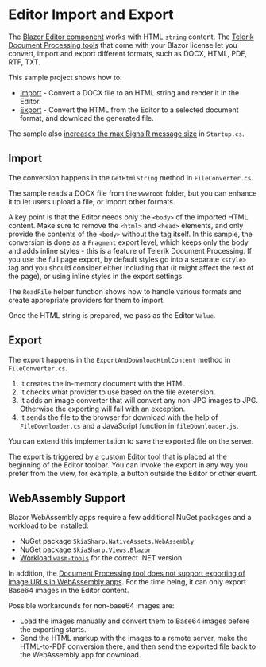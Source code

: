 # Editor Import and Export

The [Blazor Editor component](https://docs.telerik.com/blazor-ui/components/editor/overview) works with HTML `string` content. The [Telerik Document Processing tools](https://docs.telerik.com/blazor-ui/components/document-processing/overview) that come with your Blazor license let you convert, import and export different formats, such as DOCX, HTML, PDF, RTF, TXT.

This sample project shows how to:

* [Import](#import) - Convert a DOCX file to an HTML string and render it in the Editor.
* [Export](#export) - Convert the HTML from the Editor to a selected document format, and download the generated file.

The sample also [increases the max SignalR message size](https://docs.telerik.com/blazor-ui/components/editor/overview#large-content-support) in `Startup.cs`.

## Import

The conversion happens in the `GetHtmlString` method in `FileConverter.cs`.

The sample reads a DOCX file from the `wwwroot` folder, but you can enhance it to let users upload a file, or import other formats.

A key point is that the Editor needs only the `<body>` of the imported HTML content. Make sure to remove the `<html>` and `<head>` elements, and only provide the contents of the `<body>` without the tag itself. In this sample, the conversion is done as a `Fragment` export level, which keeps only the body and adds inline styles - this is a feature of Telerik Document Processing. If you use the full page export, by default styles go into a separate `<style>` tag and you should consider either including that (it might affect the rest of the page), or using inline styles in the export settings.

The `ReadFile` helper function shows how to handle various formats and create appropriate providers for them to import.

Once the HTML string is prepared, we pass as the Editor `Value`.

## Export

The export happens in the `ExportAndDownloadHtmlContent` method in `FileConverter.cs`.

1. It creates the in-memory document with the HTML.
1. It checks what provider to use based on the file exetension.
1. It adds an image converter that will convert any non-JPG images to JPG. Otherwise the exporting will fail with an exception.
1. It sends the file to the browser for download with the help of `FileDownloader.cs` and a JavaScript function in `fileDownloader.js`.

You can extend this implementation to save the exported file on the server.

The export is triggered by a [custom Editor tool](https://docs.telerik.com/blazor-ui/components/editor/custom-tools) that is placed at the beginning of the Editor toolbar. You can invoke the export in any way you prefer from the view, for example, a button outside the Editor or other event.

## WebAssembly Support

Blazor WebAssembly apps require a few additional NuGet packages and a workload to be installed:

* NuGet package `SkiaSharp.NativeAssets.WebAssembly`
* NuGet package `SkiaSharp.Views.Blazor`
* [Workload `wasm-tools`](https://learn.microsoft.com/en-us/aspnet/core/blazor/tooling?view=aspnetcore-8.0&pivots=linux-macos#net-webassembly-build-tools) for the correct .NET version

In addition, the [Document Processing tool does not support exporting of image URLs in WebAssembly apps](https://feedback.telerik.com/document-processing/1551306-wordsprocessing-htmlformatprovider-platformnotsupportedexception-thrown-when-trying-to-load-image-from-uri-in-blazor-wasm). For the time being, it can only export Base64 images in the Editor content.

Possible workarounds for non-base64 images are:

* Load the images manually and convert them to Base64 images before the exporting starts.
* Send the HTML markup with the images to a remote server, make the HTML-to-PDF conversion there, and then send the exported file back to the WebAssembly app for download.
